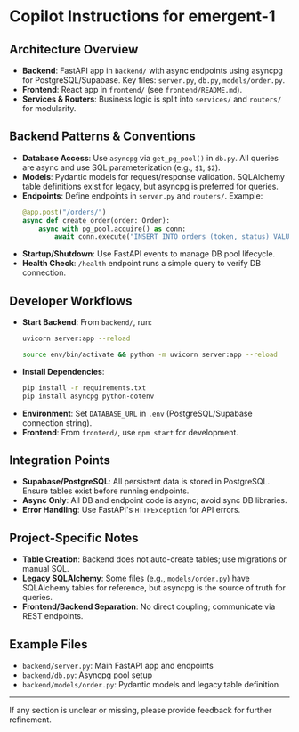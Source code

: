 # Copilot Instructions for emergent-1

## Architecture Overview
- **Backend**: FastAPI app in `backend/` with async endpoints using asyncpg for PostgreSQL/Supabase. Key files: `server.py`, `db.py`, `models/order.py`.
- **Frontend**: React app in `frontend/` (see `frontend/README.md`).
- **Services & Routers**: Business logic is split into `services/` and `routers/` for modularity.

## Backend Patterns & Conventions
- **Database Access**: Use `asyncpg` via `get_pg_pool()` in `db.py`. All queries are async and use SQL parameterization (e.g., `$1`, `$2`).
- **Models**: Pydantic models for request/response validation. SQLAlchemy table definitions exist for legacy, but asyncpg is preferred for queries.
- **Endpoints**: Define endpoints in `server.py` and `routers/`. Example:
  ```python
  @app.post("/orders/")
  async def create_order(order: Order):
      async with pg_pool.acquire() as conn:
          await conn.execute("INSERT INTO orders (token, status) VALUES ($1, $2)", order.token, order.status)
  ```
- **Startup/Shutdown**: Use FastAPI events to manage DB pool lifecycle.
- **Health Check**: `/health` endpoint runs a simple query to verify DB connection.

## Developer Workflows
- **Start Backend**: From `backend/`, run:
  ```bash
  uvicorn server:app --reload

  source env/bin/activate && python -m uvicorn server:app --reload
  ```
- **Install Dependencies**:
  ```bash
  pip install -r requirements.txt
  pip install asyncpg python-dotenv
  ```
- **Environment**: Set `DATABASE_URL` in `.env` (PostgreSQL/Supabase connection string).
- **Frontend**: From `frontend/`, use `npm start` for development.

## Integration Points
- **Supabase/PostgreSQL**: All persistent data is stored in PostgreSQL. Ensure tables exist before running endpoints.
- **Async Only**: All DB and endpoint code is async; avoid sync DB libraries.
- **Error Handling**: Use FastAPI's `HTTPException` for API errors.

## Project-Specific Notes
- **Table Creation**: Backend does not auto-create tables; use migrations or manual SQL.
- **Legacy SQLAlchemy**: Some files (e.g., `models/order.py`) have SQLAlchemy tables for reference, but asyncpg is the source of truth for queries.
- **Frontend/Backend Separation**: No direct coupling; communicate via REST endpoints.

## Example Files
- `backend/server.py`: Main FastAPI app and endpoints
- `backend/db.py`: Asyncpg pool setup
- `backend/models/order.py`: Pydantic models and legacy table definition

---
If any section is unclear or missing, please provide feedback for further refinement.

